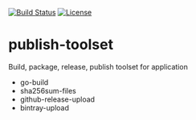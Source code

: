 [![Build Status](https://travis-ci.org/subchen/publish-toolset.svg?branch=master)](https://travis-ci.org/subchen/publish-toolset)
[![License](http://img.shields.io/badge/License-Apache_2-red.svg?style=flat)](http://www.apache.org/licenses/LICENSE-2.0)

# publish-toolset

Build, package, release, publish toolset for application

* go-build
* sha256sum-files
* github-release-upload
* bintray-upload
